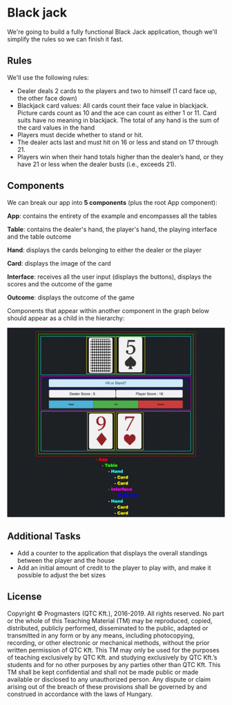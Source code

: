 # Black jack

We're going to build a fully functional Black Jack application, though we'll simplify the rules so we can finish it
fast.

## Rules

We'll use the following rules:

- Dealer deals 2 cards to the players and two to himself (1 card face up, the other face down)
- Blackjack card values: All cards count their face value in blackjack. Picture cards count as 10 and the ace can count
  as either 1 or 11. Card suits have no meaning in blackjack. The total of any hand is the sum of the card values in the
  hand
- Players must decide whether to stand or hit.
- The dealer acts last and must hit on 16 or less and stand on 17 through 21.
- Players win when their hand totals higher than the dealer’s hand, or they have 21 or less when the dealer busts (i.e.,
  exceeds 21).

## Components

We can break our app into **5 components** (plus the root App component):

**App**: contains the entirety of the example and encompasses all the tables

**Table**: contains the dealer's hand, the player's hand, the playing interface and the table outcome

**Hand**: displays the cards belonging to either the dealer or the player

**Card**: displays the image of the card

**Interface**: receives all the user input (displays the buttons), displays the scores and the outcome of the game

**Outcome**: displays the outcome of the game

Components that appear within another component in the graph below should appear as a child in the hierarchy:

<img src="assets/blackjack_components.jpg" />

## Additional Tasks

- Add a counter to the application that displays the overall standings between the player and the house
- Add an initial amount of credit to the player to play with, and make it possible to adjust the bet sizes

## License

Copyright © Progmasters (QTC Kft.), 2016-2019. All rights reserved. No part or the whole of this Teaching Material (TM)
may be reproduced, copied, distributed, publicly performed, disseminated to the public, adapted or transmitted in any
form or by any means, including photocopying, recording, or other electronic or mechanical methods, without the prior
written permission of QTC Kft. This TM may only be used for the purposes of teaching exclusively by QTC Kft. and
studying exclusively by QTC Kft.’s students and for no other purposes by any parties other than QTC Kft. This TM shall
be kept confidential and shall not be made public or made available or disclosed to any unauthorized person. Any dispute
or claim arising out of the breach of these provisions shall be governed by and construed in accordance with the laws of
Hungary.
